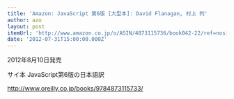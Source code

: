 ```yaml
---
title: 'Amazon: JavaScript 第6版 [大型本]: David Flanagan, 村上 列'
author: azu
layout: post
itemUrl: 'http://www.amazon.co.jp/o/ASIN/4873115736/book042-22/ref=nosim'
date: '2012-07-31T15:00:00.000Z'
---
```

2012年8月10日発売

サイ本 JavaScript第6版の日本語訳

http://www.oreilly.co.jp/books/9784873115733/
